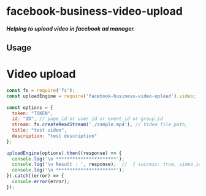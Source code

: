 # facebook-business-video-upload
##### Helping to upload video in facebook ad manager.
## Usage
# Video upload
```js
const fs = require('fs');
const uploadEngine = require('facebook-business-video-upload').video;
 
const options = {
  token: "TOKEN",
  id: "ID", // page_id or user_id or event_id or group_id 
  stream: fs.createReadStream('./sample.mp4'), // Video file path,
  title: "test video",
  description: "test description"
};
 
uploadEngine(options).then((response) => {
  console.log('\n **********************');
  console.log('\n Result : ', response);  //  { success: true, video_id: '987654321' }
  console.log('\n **********************');
}).catch((error) => {
  console.error(error);
});
```
